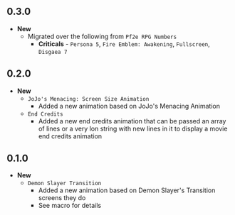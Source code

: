 ## 0.3.0

- **New**
  - Migrated over the following from `Pf2e RPG Numbers`
    - **Criticals** - `Persona 5`, `Fire Emblem: Awakening`, `Fullscreen`, `Disgaea 7`

## 0.2.0

- **New**
  - `JoJo's Menacing: Screen Size Animation`
    - Added a new animation based on JoJo's Menacing Animation
  - `End Credits`
    - Added a new end credits animation that can be passed an array of lines or a very lon string with new lines in it to display a movie end credits animation

## 0.1.0

- **New**
  - `Demon Slayer Transition`
    - Added a new animation based on Demon Slayer's Transition screens they do
    - See macro for details
